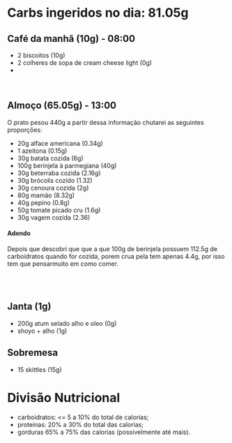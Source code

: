 # Carbs ingeridos no dia: 81.05g

## Café da manhã (10g) - 08:00

- 2 biscoitos (10g)
- 2 colheres de sopa de cream cheese light (0g) 
- 
<br>

## Almoço (65.05g) - 13:00

O prato pesou 440g a partir dessa informação chutarei as seguintes proporções:

- 20g alface americana (0.34g)
- 1 azeitona (0.15g)
- 30g batata cozida (6g)
- 100g berinjela à parmegiana (40g)
- 30g beterraba cozida (2.16g)
- 30g brócolis cozido (1.32)
- 30g cenoura cozida (2g)
- 80g mamão (8.32g)
- 40g pepino (0.8g)
- 50g tomate picado cru (1.6g)
- 30g vagem cozida (2.36)

#### Adendo

Depois que descobri que que a que 100g de berinjela possuem 112.5g de carboidratos quando for cozida, porem crua pela tem apenas 4.4g, por isso tem que pensarmuito em como comer.

<br>



  
<br>

## Janta (1g)

- 200g atum selado alho e oleo (0g)
- shoyo + alho (1g)

## Sobremesa

- 15 skittles (15g)

# Divisão Nutricional

- carboidratos: <= 5 a 10% do total de calorias;
- proteínas: 20% a 30% do total das calorias;
- gorduras 65% a 75% das calorias (possivelmente até mais).